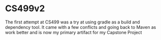 # CS499v2
The first attempt at CS499 was a try at using gradle as a build and dependency tool. It came with a few conflicts and going back to Maven as work better and is now my primary artifact for my Capstone Project
